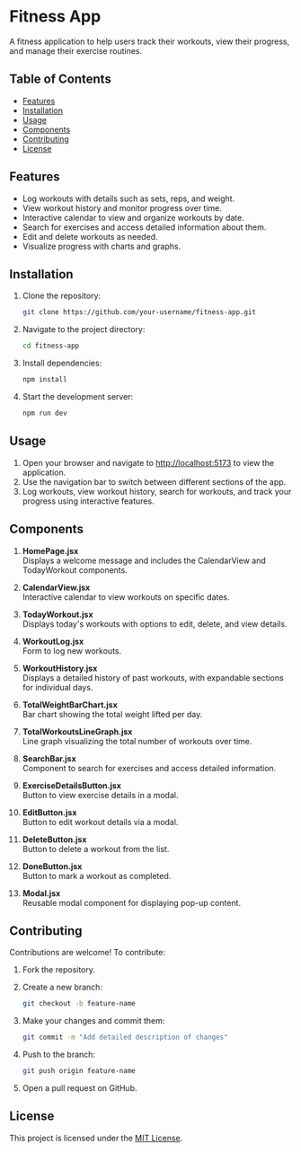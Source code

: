 # Fitness App

A fitness application to help users track their workouts, view their progress, and manage their exercise routines.

## Table of Contents

- [Features](#features)
- [Installation](#installation)
- [Usage](#usage)
- [Components](#components)
- [Contributing](#contributing)
- [License](#license)

## Features

- Log workouts with details such as sets, reps, and weight.
- View workout history and monitor progress over time.
- Interactive calendar to view and organize workouts by date.
- Search for exercises and access detailed information about them.
- Edit and delete workouts as needed.
- Visualize progress with charts and graphs.

## Installation

1. Clone the repository:

   ```bash
   git clone https://github.com/your-username/fitness-app.git
   ```

2. Navigate to the project directory:

   ```bash
   cd fitness-app
   ```

3. Install dependencies:

   ```bash
   npm install
   ```

4. Start the development server:

   ```bash
   npm run dev
   ```

## Usage

1. Open your browser and navigate to [http://localhost:5173](http://localhost:5173) to view the application.
2. Use the navigation bar to switch between different sections of the app.
3. Log workouts, view workout history, search for workouts, and track your progress using interactive features.

## Components

1. **HomePage.jsx**  
   Displays a welcome message and includes the CalendarView and TodayWorkout components.

2. **CalendarView.jsx**  
   Interactive calendar to view workouts on specific dates.

3. **TodayWorkout.jsx**  
   Displays today's workouts with options to edit, delete, and view details.

4. **WorkoutLog.jsx**  
   Form to log new workouts.

5. **WorkoutHistory.jsx**  
   Displays a detailed history of past workouts, with expandable sections for individual days.

6. **TotalWeightBarChart.jsx**  
   Bar chart showing the total weight lifted per day.

7. **TotalWorkoutsLineGraph.jsx**  
   Line graph visualizing the total number of workouts over time.

8. **SearchBar.jsx**  
   Component to search for exercises and access detailed information.

9. **ExerciseDetailsButton.jsx**  
   Button to view exercise details in a modal.

10. **EditButton.jsx**  
    Button to edit workout details via a modal.

11. **DeleteButton.jsx**  
    Button to delete a workout from the list.

12. **DoneButton.jsx**  
    Button to mark a workout as completed.

13. **Modal.jsx**  
    Reusable modal component for displaying pop-up content.

## Contributing

Contributions are welcome! To contribute:

1. Fork the repository.
2. Create a new branch:

   ```bash
   git checkout -b feature-name
   ```

3. Make your changes and commit them:

   ```bash
   git commit -m "Add detailed description of changes"
   ```

4. Push to the branch:

   ```bash
   git push origin feature-name
   ```

5. Open a pull request on GitHub.

## License

This project is licensed under the [MIT License](LICENSE).

